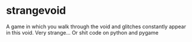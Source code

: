 # strangevoid
A game in which you walk through the void and glitches constantly appear in this void. Very strange... Or shit code on python and pygame
